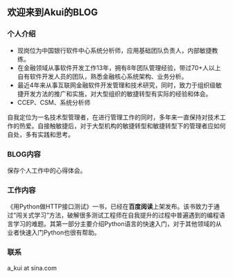 ## 欢迎来到Akui的BLOG



### 个人介绍

* 现岗位为中国银行软件中心系统分析师，应用基础团队负责人，内部敏捷教练。
* 在金融领域从事软件开发工作13年，拥有8年团队管理经验，带过70+人以上自有软件开发人员的团队，熟悉金融核心系统架构、业务分析。
* 最近4年来从事互联网金融软件开发管理和技术研究，同时，致力于组织级敏捷开发方法的推广和实施，对大型组织的敏捷转型有实际的经验和体会。
* CCEP、CSM、系统分析师


自我定位为一名技术型管理者，在进行管理工作的同时，多年来一直保持对技术工作的热爱。自接触敏捷后，对于大型机构的敏捷转型和敏捷转型下的管理者应如何自处，多有实践和思考。


### BLOG内容

保存个人工作中的心得体会。

### 工作内容

《用Python做HTTP接口测试》一书，已经在**百度阅读**上架发布。该书致力于通过“闯关式学习”方法，破解很多测试工程师在自我提升的过程中普遍遇到的编程语言学习的难题。其第一部分主要介绍Python语言的快速入门，对于其他领域的从业者快速入门Python也很有帮助。



### 联系

a_kui at sina.com

